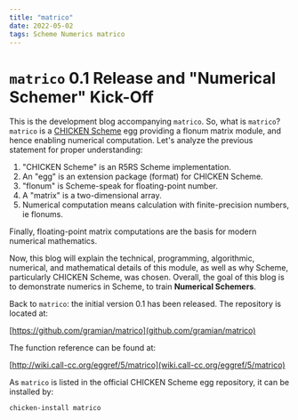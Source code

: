 ```yaml
---
title: "matrico"
date: 2022-05-02
tags: Scheme Numerics matrico
---
```


# `matrico` 0.1 Release and "Numerical Schemer" Kick-Off

This is the development blog accompanying `matrico`.
So, what is `matrico`?
`matrico` is a [CHICKEN Scheme](http://call-cc.org) egg providing a flonum matrix module,
and hence enabling numerical computation.
Let's analyze the previous statement for proper understanding:

1. "CHICKEN Scheme" is an R5RS Scheme implementation.
2. An "egg" is an extension package (format) for CHICKEN Scheme.
3. "flonum" is Scheme-speak for floating-point number.
4. A "matrix" is a two-dimensional array.
5. Numerical computation means calculation with finite-precision numbers, ie flonums.

Finally, floating-point matrix computations are the basis for modern numerical mathematics.

Now, this blog will explain the technical, programming, algorithmic, numerical,
and mathematical details of this module, as well as why Scheme, particularly CHICKEN Scheme, was chosen.
Overall, the goal of this blog is to demonstrate numerics in Scheme, to train **Numerical Schemers**.

Back to `matrico`: the initial version 0.1 has been released.
The repository is located at:

[https://github.com/gramian/matrico](github.com/gramian/matrico)

The function reference can be found at:

[http://wiki.call-cc.org/eggref/5/matrico](wiki.call-cc.org/eggref/5/matrico)

As `matrico` is listed in the official CHICKEN Scheme egg repository,
it can be installed by:
```
chicken-install matrico
```

